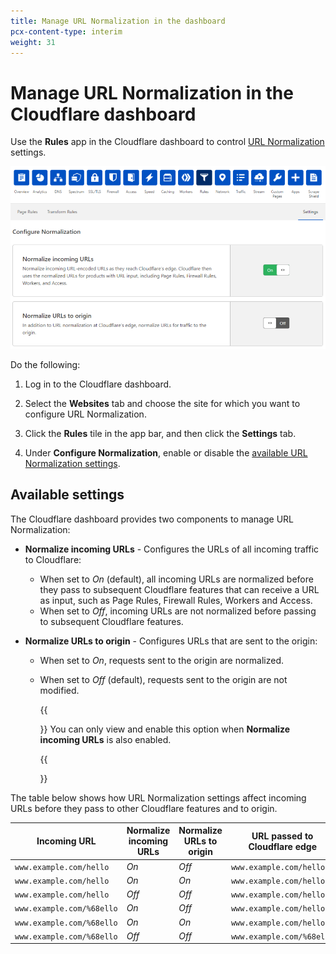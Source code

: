 ```yaml
---
title: Manage URL Normalization in the dashboard
pcx-content-type: interim
weight: 31
---
```


# Manage URL Normalization in the Cloudflare dashboard

Use the **Rules** app in the Cloudflare dashboard to control [URL Normalization](/normalization) settings.

![Configure Normalization](../static/normalization/url-normalization-settings.png)

Do the following:

1. Log in to the Cloudflare dashboard.

1. Select the **Websites** tab and choose the site for which you want to configure URL Normalization.

1. Click the **Rules** tile in the app bar, and then click the **Settings** tab.

1. Under **Configure Normalization**, enable or disable the [available URL Normalization settings](#available-settings).

## Available settings

The Cloudflare dashboard provides two components to manage URL Normalization:

- **Normalize incoming URLs** - Configures the URLs of all incoming traffic to Cloudflare:

  - When set to _On_ (default), all incoming URLs are normalized before they pass to subsequent Cloudflare features that can receive a URL as input, such as Page Rules, Firewall Rules, Workers and Access.
  - When set to _Off_, incoming URLs are not normalized before passing to subsequent Cloudflare features.

- **Normalize URLs to origin** - Configures URLs that are sent to the origin:

  - When set to _On_, requests sent to the origin are normalized.
  - When set to _Off_ (default), requests sent to the origin are not modified.

    {{<Aside type="note" header="Note">}}
  You can only view and enable this option when **Normalize incoming URLs** is also enabled.

    {{</Aside>}}

The table below shows how URL Normalization settings affect incoming URLs before they pass to other Cloudflare features and to origin.

<TableWrap>

| Incoming URL              | Normalize incoming URLs | Normalize URLs to origin | URL passed to Cloudflare edge | URL passed to origin      |
| ------------------------- | ----------------------- | ------------------------ | ----------------------------- | ------------------------- |
| `www.example.com/hello`   | _On_                    | _Off_                    | `www.example.com/hello`       | `www.example.com/hello`   |
| `www.example.com/hello`   | _On_                    | _On_                     | `www.example.com/hello`       | `www.example.com/hello`   |
| `www.example.com/hello`   | _Off_                   | _Off_                    | `www.example.com/hello`       | `www.example.com/hello`   |
| `www.example.com/%68ello` | _On_                    | _Off_                    | `www.example.com/hello`       | `www.example.com/%68ello` |
| `www.example.com/%68ello` | _On_                    | _On_                     | `www.example.com/hello`       | `www.example.com/hello`   |
| `www.example.com/%68ello` | _Off_                   | _Off_                    | `www.example.com/%68ello`     | `www.example.com/%68ello` |

</TableWrap>
